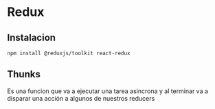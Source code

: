 # Redux

## Instalacion
```
npm install @reduxjs/toolkit react-redux
```

## Thunks
Es una funcion que va a ejecutar una tarea asincrona y al terminar va
a disparar una acción a algunos de nuestros reducers
